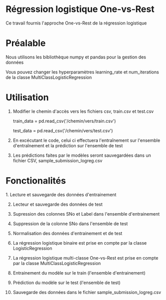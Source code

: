 # Régression logistique One-vs-Rest
Ce travail fournis l'approche One-vs-Rest de la régression logistique
<h1>Préalable</h1>
Nous utilisons les bibliothèque numpy et pandas pour la gestion des données


Vous pouvez changer les hyperparamètres learning_rate et num_iterations de la classe MultiClassLogisticRegression
<h1>Utilisation</h1>

   1. Modifier le chemin d'accès vers les fichiers csv, train.csv et test.csv

   
      train_data = pd.read_csv('/chemin/vers/train.csv')


      test_data = pd.read_csv('/chemin/vers/test.csv')


   2. En excécutant le code, celui ci effectuera l'entraînement sur l'ensemble d'entraînement et la prédiction sur l'ensemble de test

   
   3. Les prédictions faites par le modèles seront sauvegardées dans un fichier CSV, sample_submission_logreg.csv
<h1>Fonctionalités</h1>
   1. Lecture et sauvegarde des données d'entrainement


   2. Lecteur et sauvegarde des données de test

   
   3. Supression des colonnes SNo et Label dans l'ensemble d'entrainement

   
   4. Suppression de la colonne SNo dans l'ensemble de test

   
   5. Normalisation des données d'entrainement et de test 

   
   6. La régression logistique binaire est prise en compte par la classe LogisticRegression

    
   7. La régression logistique multi-classe One-vs-Rest est prise en compte par la classe MultiClassLogisticRegression

    
   8. Entrainement du modèle sur le train (l'ensemble d'entrainement)

    
   9. Prédiction du modèle sur le test (l'ensemble de test)

    
   10. Sauvegarde des données dans le fichier sample_submission_logreg.csv
